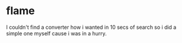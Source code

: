 # flame
I couldn't find a converter how i wanted in 10 secs of search so i did a simple one myself cause i was in a hurry.
